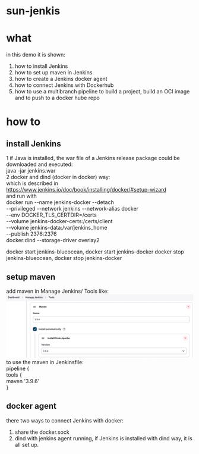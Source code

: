 # sun-jenkis
# what
in this demo it is shown:  
1. how to install Jenkins  
2. how to set up maven in Jenkins  
1. how to create a Jenkins docker agent  
1. how to connect Jenkins with Dockerhub  
1. how to use a multibranch pipeline to build a project, build an OCI image and to push to a docker hube repo  

# how to
## install Jenkins
1 if Java is installed, the war file of a Jenkins release package could be downloaded and executed:  
java -jar jenkins.war  
2 docker and dind (docker in docker) way:  
which is described in https://www.jenkins.io/doc/book/installing/docker/#setup-wizard  
and run with  
docker run --name jenkins-docker --detach  
--privileged --network jenkins --network-alias docker  
--env DOCKER_TLS_CERTDIR=/certs  
--volume jenkins-docker-certs:/certs/client  
--volume jenkins-data:/var/jenkins_home  
--publish 2376:2376  
docker:dind --storage-driver overlay2    

docker start jenkins-blueocean, docker start jenkins-docker
docker stop jenkins-blueocean, docker stop jenkins-docker

## setup maven
add maven in Manage Jenkins/ Tools like:  
![maven](/img/maven.png)  
to use the maven in Jenkinsfile:  
pipeline {  
    tools {  
        maven '3.9.6'  
    }   

## docker agent 
there two ways to connect Jenkins with docker:  
1. share the docker.sock  
2. dind with jenkins agent running, if Jenkins is installed with dind way, it is all set up.  


